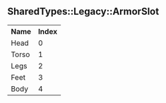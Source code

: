 ## SharedTypes::Legacy::ArmorSlot

<table><tr><th>Name</th><th>Index</th><tr><td>Head</td><td>0</td></tr><tr><td>Torso</td><td>1</td></tr><tr><td>Legs</td><td>2</td></tr><tr><td>Feet</td><td>3</td></tr><tr><td>Body</td><td>4</td></tr></table>